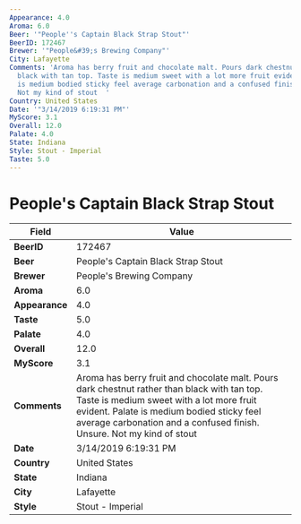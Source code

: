 ```yaml
---
Appearance: 4.0
Aroma: 6.0
Beer: '"People''s Captain Black Strap Stout"'
BeerID: 172467
Brewer: '"People&#39;s Brewing Company"'
City: Lafayette
Comments: 'Aroma has berry fruit and chocolate malt. Pours dark chestnut rather than
  black with tan top. Taste is medium sweet with a lot more fruit evident. Palate
  is medium bodied sticky feel average carbonation and a confused finish. Unsure.
  Not my kind of stout  '
Country: United States
Date: '"3/14/2019 6:19:31 PM"'
MyScore: 3.1
Overall: 12.0
Palate: 4.0
State: Indiana
Style: Stout - Imperial
Taste: 5.0
---
```


# People's Captain Black Strap Stout

| Field         | Value |
|---------------|-------|
| **BeerID** | 172467 |
| **Beer** | People's Captain Black Strap Stout |
| **Brewer** | People&#39;s Brewing Company |
| **Aroma** | 6.0 |
| **Appearance** | 4.0 |
| **Taste** | 5.0 |
| **Palate** | 4.0 |
| **Overall** | 12.0 |
| **MyScore** | 3.1 |
| **Comments** | Aroma has berry fruit and chocolate malt. Pours dark chestnut rather than black with tan top. Taste is medium sweet with a lot more fruit evident. Palate is medium bodied sticky feel average carbonation and a confused finish. Unsure. Not my kind of stout   |
| **Date** | 3/14/2019 6:19:31 PM |
| **Country** | United States |
| **State** | Indiana |
| **City** | Lafayette |
| **Style** | Stout - Imperial |
